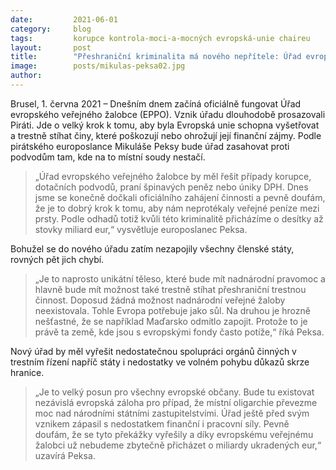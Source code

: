 ```yaml
---
date:         2021-06-01
category:     blog
tags:         korupce kontrola-moci-a-mocných evropská-unie chaireu
layout:       post
title:        "Přeshraniční kriminalita má nového nepřítele: Úřad evropského veřejného žalobce. Začíná stíhat podvody za miliardy eur"
image:        posts/mikulas-peksa02.jpg
author:       
---
```



 

Brusel, 1. června 2021 – Dnešním dnem začíná oficiálně fungovat Úřad evropského veřejného žalobce (EPPO). Vznik úřadu dlouhodobě prosazovali Piráti. Jde o velký krok k tomu, aby byla Evropská unie schopna vyšetřovat a trestně stíhat činy, které poškozují nebo ohrožují její finanční zájmy. Podle pirátského europoslance Mikuláše Peksy bude úřad zasahovat proti podvodům tam, kde na to místní soudy nestačí.

> „Úřad evropského veřejného žalobce by měl řešit případy korupce, dotačních podvodů, praní špinavých peněz nebo úniky DPH. Dnes jsme se konečně dočkali oficiálního zahájení činnosti a pevně doufám, že je to dobrý krok k tomu, aby nám neprotékaly veřejné peníze mezi prsty. Podle odhadů totiž kvůli této kriminalitě přicházíme o desítky až stovky miliard eur,“ vysvětluje europoslanec Peksa.

Bohužel se do nového úřadu zatím nezapojily všechny členské státy, rovných pět jich chybí.

> „Je to naprosto unikátní těleso, které bude mít nadnárodní pravomoc a hlavně bude mít možnost také trestně stíhat přeshraniční trestnou činnost. Doposud žádná možnost nadnárodní veřejné žaloby neexistovala. Tohle Evropa potřebuje jako sůl. Na druhou je hrozně nešťastné, že se například Maďarsko odmítlo zapojit. Protože to je právě ta země, kde jsou s evropskými fondy často potíže,“ říká Peksa.

Nový úřad by měl vyřešit nedostatečnou spolupráci orgánů činných v trestním řízení napříč státy i nedostatky ve volném pohybu důkazů skrze hranice.

> „Je to velký posun pro všechny evropské občany. Bude tu existovat nezávislá evropská záloha pro případ, že místní oligarchie převezme moc nad národními státními zastupitelstvími. Úřad ještě před svým vznikem zápasil s nedostatkem finanční i pracovní síly. Pevně doufám, že se tyto překážky vyřešily a díky evropskému veřejnému žalobci už nebudeme zbytečně přicházet o miliardy ukradených eur,“ uzavírá Peksa.
